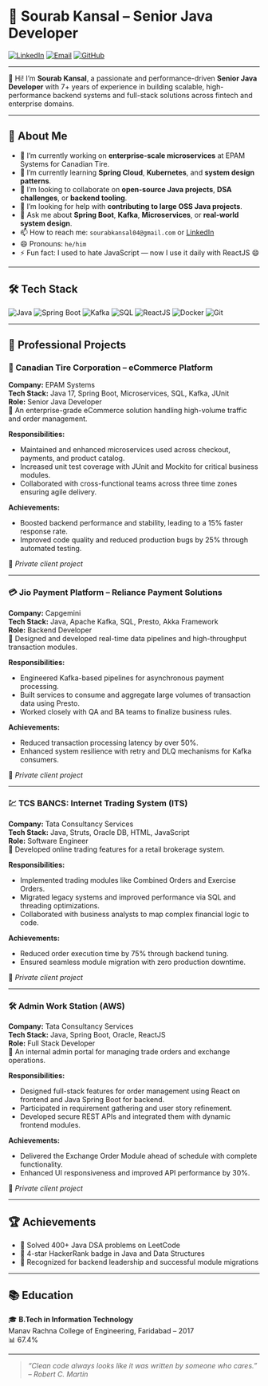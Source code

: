 # 🚀 Sourab Kansal – Senior Java Developer

[![LinkedIn](https://img.shields.io/badge/-LinkedIn-blue?logo=linkedin&style=flat-square)](https://www.linkedin.com/in/sourab-kansal-98409a125)
[![Email](https://img.shields.io/badge/-Email-red?logo=gmail&style=flat-square)](mailto:sourabkansal04@gmail.com)
[![GitHub](https://img.shields.io/badge/-GitHub-black?logo=github&style=flat-square)](https://github.com/)

---

👋 Hi! I’m **Sourab Kansal**, a passionate and performance-driven **Senior Java Developer** with 7+ years of experience in building scalable, high-performance backend systems and full-stack solutions across fintech and enterprise domains.

---

## 🧠 About Me

- 🔭 I’m currently working on **enterprise-scale microservices** at EPAM Systems for Canadian Tire.
- 🌱 I’m currently learning **Spring Cloud**, **Kubernetes**, and **system design patterns**.
- 👯 I’m looking to collaborate on **open-source Java projects**, **DSA challenges**, or **backend tooling**.
- 🤔 I’m looking for help with **contributing to large OSS Java projects**.
- 💬 Ask me about **Spring Boot**, **Kafka**, **Microservices**, or **real-world system design**.
- 📫 How to reach me: `sourabkansal04@gmail.com` or [LinkedIn](https://www.linkedin.com/in/sourab-kansal-98409a125)
- 😄 Pronouns: `he/him`
- ⚡ Fun fact: I used to hate JavaScript — now I use it daily with ReactJS 😄

---

## 🛠 Tech Stack

![Java](https://img.shields.io/badge/-Java-007396?logo=java&style=flat-square)
![Spring Boot](https://img.shields.io/badge/-SpringBoot-6DB33F?logo=spring&style=flat-square)
![Kafka](https://img.shields.io/badge/-Kafka-231F20?logo=apache-kafka&style=flat-square)
![SQL](https://img.shields.io/badge/-SQL-4479A1?logo=mysql&style=flat-square)
![ReactJS](https://img.shields.io/badge/-React-61DAFB?logo=react&style=flat-square)
![Docker](https://img.shields.io/badge/-Docker-2496ED?logo=docker&style=flat-square)
![Git](https://img.shields.io/badge/-Git-F05032?logo=git&style=flat-square)

---

## 💼 Professional Projects

### 🛒 Canadian Tire Corporation – eCommerce Platform
**Company:** EPAM Systems  
**Tech Stack:** Java 17, Spring Boot, Microservices, SQL, Kafka, JUnit  
**Role:** Senior Java Developer  
📌 An enterprise-grade eCommerce solution handling high-volume traffic and order management.

**Responsibilities:**
- Maintained and enhanced microservices used across checkout, payments, and product catalog.
- Increased unit test coverage with JUnit and Mockito for critical business modules.
- Collaborated with cross-functional teams across three time zones ensuring agile delivery.

**Achievements:**
- Boosted backend performance and stability, leading to a 15% faster response rate.
- Improved code quality and reduced production bugs by 25% through automated testing.

🔗 _Private client project_

---

### 💳 Jio Payment Platform – Reliance Payment Solutions  
**Company:** Capgemini  
**Tech Stack:** Java, Apache Kafka, SQL, Presto, Akka Framework  
**Role:** Backend Developer  
📌 Designed and developed real-time data pipelines and high-throughput transaction modules.

**Responsibilities:**
- Engineered Kafka-based pipelines for asynchronous payment processing.
- Built services to consume and aggregate large volumes of transaction data using Presto.
- Worked closely with QA and BA teams to finalize business rules.

**Achievements:**
- Reduced transaction processing latency by over 50%.
- Enhanced system resilience with retry and DLQ mechanisms for Kafka consumers.

🔗 _Private client project_

---

### 💹 TCS BANCS: Internet Trading System (ITS)  
**Company:** Tata Consultancy Services  
**Tech Stack:** Java, Struts, Oracle DB, HTML, JavaScript  
**Role:** Software Engineer  
📌 Developed online trading features for a retail brokerage system.

**Responsibilities:**
- Implemented trading modules like Combined Orders and Exercise Orders.
- Migrated legacy systems and improved performance via SQL and threading optimizations.
- Collaborated with business analysts to map complex financial logic to code.

**Achievements:**
- Reduced order execution time by 75% through backend tuning.
- Ensured seamless module migration with zero production downtime.

🔗 _Private client project_

---

### 🛠 Admin Work Station (AWS)  
**Company:** Tata Consultancy Services  
**Tech Stack:** Java, Spring Boot, Oracle, ReactJS  
**Role:** Full Stack Developer  
📌 An internal admin portal for managing trade orders and exchange operations.

**Responsibilities:**
- Designed full-stack features for order management using React on frontend and Java Spring Boot for backend.
- Participated in requirement gathering and user story refinement.
- Developed secure REST APIs and integrated them with dynamic frontend modules.

**Achievements:**
- Delivered the Exchange Order Module ahead of schedule with complete functionality.
- Enhanced UI responsiveness and improved API performance by 30%.

🔗 _Private client project_

---

## 🏆 Achievements

- 🧠 Solved 400+ Java DSA problems on LeetCode  
- 🌟 4-star HackerRank badge in Java and Data Structures  
- 🏅 Recognized for backend leadership and successful module migrations

---

## 📚 Education

🎓 **B.Tech in Information Technology**  
Manav Rachna College of Engineering, Faridabad – 2017  
📊 67.4%

---

> _“Clean code always looks like it was written by someone who cares.” – Robert C. Martin_
